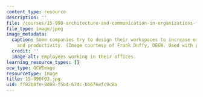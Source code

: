 ```yaml
---
content_type: resource
description: ''
file: /courses/15-990-architecture-and-communication-in-organizations-fall-2003/ff82b8fe9d08f5b4674cbb676efc9c8a_15-990f03.jpg
file_type: image/jpeg
image_metadata:
  caption: Some companies try to design their workspaces to increase employee communication
    and productivity. (Image courtesy of Frank Duffy, DEGW. Used with permission.)
  credit: ''
  image-alt: Employees working in their offices.
learning_resource_types: []
ocw_type: OCWImage
resourcetype: Image
title: 15-990f03.jpg
uid: ff82b8fe-9d08-f5b4-674c-bb676efc9c8a
---
```

